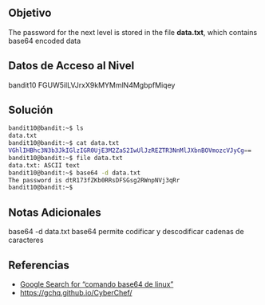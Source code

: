 ## Objetivo
The password for the next level is stored in the file **data.txt**, which contains base64 encoded data
## Datos de Acceso al Nivel
bandit10
FGUW5ilLVJrxX9kMYMmlN4MgbpfMiqey
## Solución
```bash
bandit10@bandit:~$ ls
data.txt
bandit10@bandit:~$ cat data.txt
VGhlIHBhc3N3b3JkIGlzIGR0UjE3M2ZaS2IwUlJzREZTR3NnMlJXbnBOVmozcVJyCg==
bandit10@bandit:~$ file data.txt
data.txt: ASCII text
bandit10@bandit:~$ base64 -d data.txt
The password is dtR173fZKb0RRsDFSGsg2RWnpNVj3qRr
bandit10@bandit:~$
```
## Notas Adicionales
base64 -d data.txt
	base64 permite codificar y descodificar cadenas de caracteres
## Referencias
-  [Google Search for “comando base64 de linux”](https://www.google.com/search?q=comando+base64+de+linux&sca_esv=eb2743fa5ff9c074&sca_upv=1&ei=ahfOZurjIqnQkPIPxvB-&ved=0ahUKEwjqwLem45WIAxUpKEQIHUa4HwAQ4dUDCA8&uact=5&oq=comando+base64+de+linux&gs_lp=Egxnd3Mtd2l6LXNlcnAiF2NvbWFuZG8gYmFzZTY0IGRlIGxpbnV4MggQIRigARjDBDIIECEYoAEYwwQyCBAhGKABGMMESNAsUJMIWL8ncAN4AZABAJgB8gGgAaUJqgEFMS41LjK4AQPIAQD4AQGYAgqgAoAIwgIKEAAYsAMY1gQYR8ICBhAAGAcYHsICBxAAGIAEGA3CAggQABgHGAgYHsICCBAAGAgYDRgewgIKEAAYBxgIGB4YD8ICCBAAGIAEGKIEwgIIEAAYogQYiQXCAggQABgIGB4YD8ICChAhGKABGMMEGAqYAwCIBgGQBgiSBwUzLjYuMaAH0Sk&sclient=gws-wiz-serp)
- https://gchq.github.io/CyberChef/